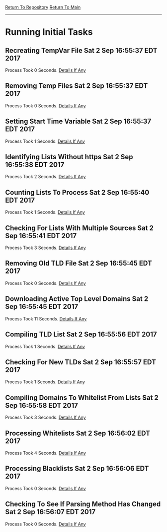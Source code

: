 [Return To Repository](https://raw.githubusercontent.com/deathbybandaid/piholeparser/master/)
[Return To Main](https://github.com/deathbybandaid/piholeparser/blob/master/RecentRunLogs/Mainlog.md)
____________________________________
# Running Initial Tasks

## Recreating TempVar File Sat 2 Sep 16:55:37 EDT 2017
Process Took 0 Seconds.
[Details If Any](https://github.com/deathbybandaid/piholeparser/blob/master/RecentRunLogs/TopLevelScripts/InitialTasksScripts/08-Recreating-TempVar-File.md)

## Removing Temp Files Sat 2 Sep 16:55:37 EDT 2017
Process Took 0 Seconds.
[Details If Any](https://github.com/deathbybandaid/piholeparser/blob/master/RecentRunLogs/TopLevelScripts/InitialTasksScripts/10-Removing-Temp-Files.md)

## Setting Start Time Variable Sat 2 Sep 16:55:37 EDT 2017
Process Took 1 Seconds.
[Details If Any](https://github.com/deathbybandaid/piholeparser/blob/master/RecentRunLogs/TopLevelScripts/InitialTasksScripts/15-Setting-Start-Time-Variable.md)

## Identifying Lists Without https Sat 2 Sep 16:55:38 EDT 2017
Process Took 2 Seconds.
[Details If Any](https://github.com/deathbybandaid/piholeparser/blob/master/RecentRunLogs/TopLevelScripts/InitialTasksScripts/20-Identifying-Lists-Without-https.md)

## Counting Lists To Process Sat 2 Sep 16:55:40 EDT 2017
Process Took 1 Seconds.
[Details If Any](https://github.com/deathbybandaid/piholeparser/blob/master/RecentRunLogs/TopLevelScripts/InitialTasksScripts/25-Counting-Lists-To-Process.md)

## Checking For Lists With Multiple Sources Sat 2 Sep 16:55:41 EDT 2017
Process Took 3 Seconds.
[Details If Any](https://github.com/deathbybandaid/piholeparser/blob/master/RecentRunLogs/TopLevelScripts/InitialTasksScripts/30-Checking-For-Lists-With-Multiple-Sources.md)

## Removing Old TLD File Sat 2 Sep 16:55:45 EDT 2017
Process Took 0 Seconds.
[Details If Any](https://github.com/deathbybandaid/piholeparser/blob/master/RecentRunLogs/TopLevelScripts/InitialTasksScripts/40-Removing-Old-TLD-File.md)

## Downloading Active Top Level Domains Sat 2 Sep 16:55:45 EDT 2017
Process Took 11 Seconds.
[Details If Any](https://github.com/deathbybandaid/piholeparser/blob/master/RecentRunLogs/TopLevelScripts/InitialTasksScripts/45-Downloading-Active-Top-Level-Domains.md)

## Compiling TLD List Sat 2 Sep 16:55:56 EDT 2017
Process Took 1 Seconds.
[Details If Any](https://github.com/deathbybandaid/piholeparser/blob/master/RecentRunLogs/TopLevelScripts/InitialTasksScripts/48-Compiling-TLD-List.md)

## Checking For New TLDs Sat 2 Sep 16:55:57 EDT 2017
Process Took 1 Seconds.
[Details If Any](https://github.com/deathbybandaid/piholeparser/blob/master/RecentRunLogs/TopLevelScripts/InitialTasksScripts/49-Checking-For-New-TLDs.md)

## Compiling Domains To Whitelist From Lists Sat 2 Sep 16:55:58 EDT 2017
Process Took 3 Seconds.
[Details If Any](https://github.com/deathbybandaid/piholeparser/blob/master/RecentRunLogs/TopLevelScripts/InitialTasksScripts/50-Compiling-Domains-To-Whitelist-From-Lists.md)

## Processing Whitelists Sat 2 Sep 16:56:02 EDT 2017
Process Took 4 Seconds.
[Details If Any](https://github.com/deathbybandaid/piholeparser/blob/master/RecentRunLogs/TopLevelScripts/InitialTasksScripts/55-Processing-Whitelists.md)

## Processing Blacklists Sat 2 Sep 16:56:06 EDT 2017
Process Took 0 Seconds.
[Details If Any](https://github.com/deathbybandaid/piholeparser/blob/master/RecentRunLogs/TopLevelScripts/InitialTasksScripts/58-Processing-Blacklists.md)

## Checking To See If Parsing Method Has Changed Sat 2 Sep 16:56:07 EDT 2017
Process Took 0 Seconds.
[Details If Any](https://github.com/deathbybandaid/piholeparser/blob/master/RecentRunLogs/TopLevelScripts/InitialTasksScripts/70-Checking-To-See-If-Parsing-Method-Has-Changed.md)

